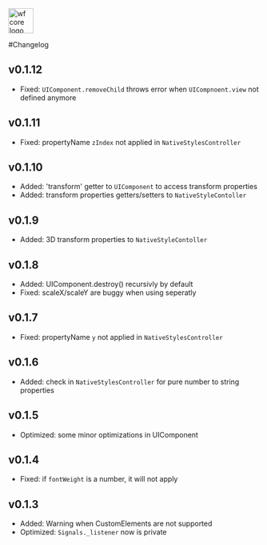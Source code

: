 <img src="https://webfruits.io/assets/wf-small-core-logo.svg" alt="wf core logo" height="50px">

#Changelog

## v0.1.12
* Fixed: `UIComponent.removeChild` throws error when `UICompnoent.view` not defined anymore

## v0.1.11
* Fixed: propertyName `zIndex` not applied in `NativeStylesController`

## v0.1.10
* Added: 'transform' getter to `UIComponent` to access transform properties
* Added: transform properties getters/setters to `NativeStyleContoller`

## v0.1.9
* Added: 3D transform properties to `NativeStyleContoller`

## v0.1.8
* Added: UIComponent.destroy() recursivly by default
* Fixed: scaleX/scaleY are buggy when using seperatly

## v0.1.7
* Fixed: propertyName `y` not applied in `NativeStylesController`

## v0.1.6
* Added: check in `NativeStylesController` for pure number to string properties 

## v0.1.5
* Optimized: some minor optimizations in UIComponent

## v0.1.4
* Fixed: if `fontWeight` is a number, it will not apply 

## v0.1.3
* Added: Warning when CustomElements are not supported
* Optimized: `Signals._listener` now is private 
